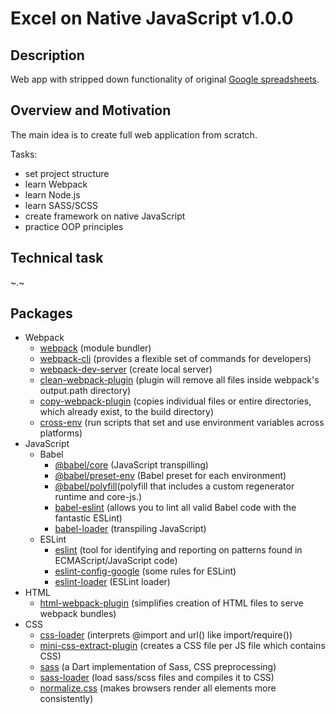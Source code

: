 # Excel on Native JavaScript v1.0.0

## Description
Web app with stripped down functionality of original [Google spreadsheets](https://docs.google.com/spreadsheets).

## Overview and Motivation
The main idea is to create full web application from scratch.

Tasks:
- set project structure
- learn Webpack
- learn Node.js
- learn SASS/SCSS
- create framework on native JavaScript
- practice OOP principles

## Technical task  
~.~

## Packages
* Webpack
  * [webpack](https://www.npmjs.com/package/webpack) (module bundler)
  * [webpack-cli](https://www.npmjs.com/package/webpack-cli) (provides a flexible set of commands for developers)
  * [webpack-dev-server](https://webpack.js.org/configuration/dev-server/) (create local server)
  * [clean-webpack-plugin](https://github.com/johnagan/clean-webpack-plugin) (plugin will remove all files inside webpack's output.path directory)
  * [copy-webpack-plugin](https://github.com/webpack-contrib/copy-webpack-plugin) (copies individual files or entire directories, which already exist, to the build directory)
  * [cross-env](https://www.npmjs.com/package/cross-env) (run scripts that set and use environment variables across platforms)
* JavaScript
  * Babel
    * [@babel/core](https://babeljs.io/docs/en/babel-core) (JavaScript transpilling)
    * [@babel/preset-env](https://babeljs.io/docs/en/babel-preset-env#how-does-it-work) (Babel preset for each environment)
    * [@babel/polyfill](https://babeljs.io/docs/en/babel-polyfill)(polyfill that includes a custom regenerator runtime and core-js.)
    * [babel-eslint](https://github.com/babel/eslint-plugin-babel) (allows you to lint all valid Babel code with the fantastic ESLint)
    * [babel-loader](https://github.com/babel/babel-loader) (transpiling JavaScript)
  * ESLint
    * [eslint](https://github.com/eslint/eslint) (tool for identifying and reporting on patterns found in ECMAScript/JavaScript code)
    * [eslint-config-google](https://github.com/google/eslint-config-google) (some rules for ESLint)
    * [eslint-loader](https://webpack.js.org/loaders/eslint-loader/) (ESLint loader)
* HTML
  * [html-webpack-plugin](https://github.com/jantimon/html-webpack-plugin) (simplifies creation of HTML files to serve webpack bundles)
* CSS
  * [css-loader](https://webpack.js.org/loaders/css-loader/) (interprets @import and url() like import/require())
  * [mini-css-extract-plugin](https://webpack.js.org/plugins/mini-css-extract-plugin/) (creates a CSS file per JS file which contains CSS)
  * [sass](https://github.com/sass/dart-sass) (a Dart implementation of Sass, CSS preprocessing)
  * [sass-loader](https://webpack.js.org/loaders/sass-loader/) (load sass/scss files and compiles it to CSS)
  * [normalize.css](https://necolas.github.io/normalize.css/) (makes browsers render all elements more consistently)

